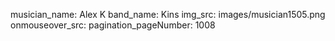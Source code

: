 musician_name: Alex K
band_name: Kins
img_src: images/musician1505.png
onmouseover_src: 
pagination_pageNumber: 1008